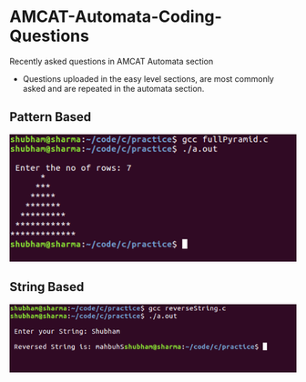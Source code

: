 # AMCAT-Automata-Coding-Questions
Recently asked questions in AMCAT Automata section

* Questions uploaded in the easy level sections, are most commonly asked and are repeated
 in the automata section.

## Pattern Based 

![](/output/pyramid.png)

## String Based 

![](/output/reverseString.png)
